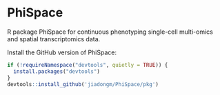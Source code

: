 # PhiSpace
R package PhiSpace for continuous phenotyping single-cell multi-omics and spatial transcriptomics data.

Install the GitHub version of PhiSpace:
``` r
if (!requireNamespace("devtools", quietly = TRUE)) {
  install.packages("devtools")
}
devtools::install_github('jiadongm/PhiSpace/pkg')
```
